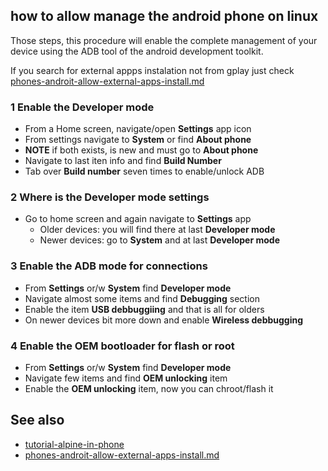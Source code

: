 ## how to allow manage the android phone on linux

Those steps, this procedure will enable the complete management of your 
device using the ADB tool of the android development toolkit.

If you search for external appps instalation not from gplay just 
check [phones-androit-allow-external-apps-install.md](phones-androit-allow-external-apps-install.md)

### 1 Enable the Developer mode

* From a Home screen, navigate/open **Settings** app icon
* From settings navigate to **System** or find **About phone**
* **NOTE** if both exists, is new and must go to **About phone**
* Navigate to last iten info and find **Build Number**
* Tab over **Build number** seven times to enable/unlock ADB

### 2 Where is the Developer mode settings

* Go to home screen and again navigate to **Settings** app
   * Older devices: you will find there at last **Developer mode**
   * Newer devices: go to **System** and at last **Developer mode**

### 3 Enable the ADB mode for connections

* From **Settings** or/w **System** find **Developer mode**
* Navigate almost some items and find **Debugging** section
* Enable the item **USB debbuggiing** and that is all for olders
* On newer devices bit more down and enable **Wireless debbugging**

### 4 Enable the OEM bootloader for flash or root

* From **Settings** or/w **System** find **Developer mode**
* Navigate few items and find **OEM unlocking** item
* Enable the **OEM unlocking** item, now you can chroot/flash it

## See also

* [tutorial-alpine-in-phone](tutorial-alpine-in-phone.md)
* [phones-androit-allow-external-apps-install.md](phones-androit-allow-external-apps-install.md)
